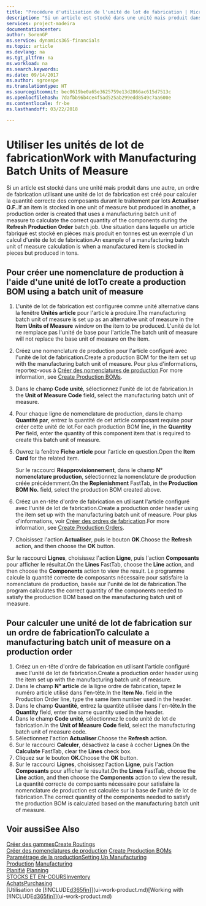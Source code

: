 ```yaml
---
title: "Procédure d'utilisation de l'unité de lot de fabrication | Microsoft Docs"
description: "Si un article est stocké dans une unité mais produit dans une autre, l'ordre de fabrication doit utiliser une unité de lot de fabrication pour calculer la quantité correcte des composants. Une situation dans laquelle un article fabriqué est stocké en pièces mais produit en tonnes est un exemple d'un calcul d'unité de lot de fabrication."
services: project-madeira
documentationcenter: 
author: SorenGP
ms.service: dynamics365-financials
ms.topic: article
ms.devlang: na
ms.tgt_pltfrm: na
ms.workload: na
ms.search.keywords: 
ms.date: 09/14/2017
ms.author: sgroespe
ms.translationtype: HT
ms.sourcegitcommit: bec0619be0a65e3625759e13d2866ac615d7513c
ms.openlocfilehash: 7dafbb96b4ce4f5ad525ab299edd8549c7aa600e
ms.contentlocale: fr-be
ms.lasthandoff: 03/22/2018

---
```

# <a name="work-with-manufacturing-batch-units-of-measure"></a><span data-ttu-id="8a2e2-104">Utiliser les unités de lot de fabrication</span><span class="sxs-lookup"><span data-stu-id="8a2e2-104">Work with Manufacturing Batch Units of Measure</span></span>
<span data-ttu-id="8a2e2-105">Si un article est stocké dans une unité mais produit dans une autre, un ordre de fabrication utilisant une unité de lot de fabrication est créé pour calculer la quantité correcte des composants durant le traitement par lots **Actualiser O.F.**.</span><span class="sxs-lookup"><span data-stu-id="8a2e2-105">If an item is stocked in one unit of measure but produced in another, a production order is created that uses a manufacturing batch unit of measure to calculate the correct quantity of the components during the **Refresh Production Order** batch job.</span></span> <span data-ttu-id="8a2e2-106">Une situation dans laquelle un article fabriqué est stocké en pièces mais produit en tonnes est un exemple d'un calcul d'unité de lot de fabrication.</span><span class="sxs-lookup"><span data-stu-id="8a2e2-106">An example of a manufacturing batch unit of measure calculation is when a manufactured item is stocked in pieces but produced in tons.</span></span>  

## <a name="to-create-a-production-bom-using-a-batch-unit-of-measure"></a><span data-ttu-id="8a2e2-107">Pour créer une nomenclature de production à l'aide d'une unité de lot</span><span class="sxs-lookup"><span data-stu-id="8a2e2-107">To create a production BOM using a batch unit of measure</span></span>  
1.  <span data-ttu-id="8a2e2-108">L'unité de lot de fabrication est configurée comme unité alternative dans la fenêtre **Unités article** pour l'article à produire.</span><span class="sxs-lookup"><span data-stu-id="8a2e2-108">The manufacturing batch unit of measure is set up as an alternative unit of measure in the **Item Units of Measure** window on the item to be produced.</span></span> <span data-ttu-id="8a2e2-109">L'unité de lot ne remplace pas l'unité de base pour l'article.</span><span class="sxs-lookup"><span data-stu-id="8a2e2-109">The batch unit of measure will not replace the base unit of measure on the item.</span></span>  
2.  <span data-ttu-id="8a2e2-110">Créez une nomenclature de production pour l'article configuré avec l'unité de lot de fabrication.</span><span class="sxs-lookup"><span data-stu-id="8a2e2-110">Create a production BOM for the item set up with the manufacturing batch unit of measure.</span></span> <span data-ttu-id="8a2e2-111">Pour plus d'informations, reportez-vous à [Créer des nomenclatures de production](production-how-to-create-production-boms.md).</span><span class="sxs-lookup"><span data-stu-id="8a2e2-111">For more information, see [Create Production BOMs](production-how-to-create-production-boms.md).</span></span>  
3.  <span data-ttu-id="8a2e2-112">Dans le champ **Code unité**, sélectionnez l'unité de lot de fabrication.</span><span class="sxs-lookup"><span data-stu-id="8a2e2-112">In the **Unit of Measure Code** field, select the manufacturing batch unit of measure.</span></span>  
4.  <span data-ttu-id="8a2e2-113">Pour chaque ligne de nomenclature de production, dans le champ **Quantité par**, entrez la quantité de cet article composant requise pour créer cette unité de lot.</span><span class="sxs-lookup"><span data-stu-id="8a2e2-113">For each production BOM line, in the **Quantity Per** field, enter the quantity of this component item that is required to create this batch unit of measure.</span></span>  
5.  <span data-ttu-id="8a2e2-114">Ouvrez la fenêtre **Fiche article** pour l'article en question.</span><span class="sxs-lookup"><span data-stu-id="8a2e2-114">Open the **Item Card** for the related item.</span></span>  

    <span data-ttu-id="8a2e2-115">Sur le raccourci **Réapprovisionnement**, dans le champ **N° nomenclature production**, sélectionnez la nomenclature de production créée précédemment.</span><span class="sxs-lookup"><span data-stu-id="8a2e2-115">On the **Replenishment** FastTab, in the **Production BOM No.** field, select the production BOM created above.</span></span>  
6.  <span data-ttu-id="8a2e2-116">Créez un en-tête d'ordre de fabrication en utilisant l'article configuré avec l'unité de lot de fabrication.</span><span class="sxs-lookup"><span data-stu-id="8a2e2-116">Create a production order header using the item set up with the manufacturing batch unit of measure.</span></span> <span data-ttu-id="8a2e2-117">Pour plus d'informations, voir [Créer des ordres de fabrication](production-how-to-create-production-orders.md).</span><span class="sxs-lookup"><span data-stu-id="8a2e2-117">For more information, see [Create Production Orders](production-how-to-create-production-orders.md).</span></span>  
7.  <span data-ttu-id="8a2e2-118">Choisissez l'action **Actualiser**, puis le bouton **OK**.</span><span class="sxs-lookup"><span data-stu-id="8a2e2-118">Choose the **Refresh** action, and then choose  the **OK** button.</span></span>  

<span data-ttu-id="8a2e2-119">Sur le raccourci **Lignes**, choisissez l'action **Ligne**, puis l'action **Composants** pour afficher le résultat.</span><span class="sxs-lookup"><span data-stu-id="8a2e2-119">On the **Lines** FastTab, choose the **Line** action, and then choose the **Components** action to view the result.</span></span> <span data-ttu-id="8a2e2-120">Le programme calcule la quantité correcte de composants nécessaire pour satisfaire la nomenclature de production, basée sur l'unité de lot de fabrication.</span><span class="sxs-lookup"><span data-stu-id="8a2e2-120">The program calculates the correct quantity of the components needed to satisfy the production BOM based on the manufacturing batch unit of measure.</span></span>  

## <a name="to-calculate-a-manufacturing-batch-unit-of-measure-on-a-production-order"></a><span data-ttu-id="8a2e2-121">Pour calculer une unité de lot de fabrication sur un ordre de fabrication</span><span class="sxs-lookup"><span data-stu-id="8a2e2-121">To calculate a manufacturing batch unit of measure on a production order</span></span>  
1.  <span data-ttu-id="8a2e2-122">Créez un en-tête d'ordre de fabrication en utilisant l'article configuré avec l'unité de lot de fabrication.</span><span class="sxs-lookup"><span data-stu-id="8a2e2-122">Create a production order header using the item set up with the manufacturing batch unit of measure.</span></span>  
2.  <span data-ttu-id="8a2e2-123">Dans le champ **N° article** de la ligne ordre de fabrication, tapez le numéro article utilisé dans l'en-tête.</span><span class="sxs-lookup"><span data-stu-id="8a2e2-123">In the **Item No.** field in the Production Order line, type the same item number used in the header.</span></span>  
3.  <span data-ttu-id="8a2e2-124">Dans le champ **Quantité**, entrez la quantité utilisée dans l'en-tête.</span><span class="sxs-lookup"><span data-stu-id="8a2e2-124">In the **Quantity** field, enter the same quantity used in the header.</span></span>  
4.  <span data-ttu-id="8a2e2-125">Dans le champ **Code unité**, sélectionnez le code unité de lot de fabrication.</span><span class="sxs-lookup"><span data-stu-id="8a2e2-125">In the **Unit of Measure Code** field, select the manufacturing batch unit of measure code.</span></span>  
5.  <span data-ttu-id="8a2e2-126">Sélectionnez l'action **Actualiser**.</span><span class="sxs-lookup"><span data-stu-id="8a2e2-126">Choose the **Refresh** action.</span></span>
6.  <span data-ttu-id="8a2e2-127">Sur le raccourci **Calculer**, désactivez la case à cocher **Lignes**.</span><span class="sxs-lookup"><span data-stu-id="8a2e2-127">On the **Calculate** FastTab, clear the **Lines** check box.</span></span>  
7.  <span data-ttu-id="8a2e2-128">Cliquez sur le bouton **OK**.</span><span class="sxs-lookup"><span data-stu-id="8a2e2-128">Choose the **OK** button.</span></span>  
8.  <span data-ttu-id="8a2e2-129">Sur le raccourci **Lignes**, choisissez l'action **Ligne**, puis l'action **Composants** pour afficher le résultat.</span><span class="sxs-lookup"><span data-stu-id="8a2e2-129">On the **Lines** FastTab, choose the **Line** action, and then choose the **Components** action to view the result.</span></span> <span data-ttu-id="8a2e2-130">La quantité correcte de composants nécessaire pour satisfaire la nomenclature de production est calculée sur la base de l'unité de lot de fabrication.</span><span class="sxs-lookup"><span data-stu-id="8a2e2-130">The correct quantity of the components needed to satisfy the production BOM is calculated based on the manufacturing batch unit of measure.</span></span>  

## <a name="see-also"></a><span data-ttu-id="8a2e2-131">Voir aussi</span><span class="sxs-lookup"><span data-stu-id="8a2e2-131">See Also</span></span>  
[<span data-ttu-id="8a2e2-132">Créer des gammes</span><span class="sxs-lookup"><span data-stu-id="8a2e2-132">Create Routings</span></span>](production-how-to-create-routings.md)  
<span data-ttu-id="8a2e2-133">[Créer des nomenclatures de production](production-how-to-create-production-boms.md)   </span><span class="sxs-lookup"><span data-stu-id="8a2e2-133">[Create Production BOMs](production-how-to-create-production-boms.md)   </span></span>  
[<span data-ttu-id="8a2e2-134">Paramétrage de la production</span><span class="sxs-lookup"><span data-stu-id="8a2e2-134">Setting Up Manufacturing</span></span>](production-configure-production-processes.md)  
<span data-ttu-id="8a2e2-135">[Production](production-manage-manufacturing.md)  </span><span class="sxs-lookup"><span data-stu-id="8a2e2-135">[Manufacturing](production-manage-manufacturing.md)  </span></span>  
<span data-ttu-id="8a2e2-136">[Planifié](production-planning.md) </span><span class="sxs-lookup"><span data-stu-id="8a2e2-136">[Planning](production-planning.md) </span></span>  
[<span data-ttu-id="8a2e2-137">STOCKS ET EN-COURS</span><span class="sxs-lookup"><span data-stu-id="8a2e2-137">Inventory</span></span>](inventory-manage-inventory.md)  
[<span data-ttu-id="8a2e2-138">Achats</span><span class="sxs-lookup"><span data-stu-id="8a2e2-138">Purchasing</span></span>](purchasing-manage-purchasing.md)  
<span data-ttu-id="8a2e2-139">[Utilisation de [!INCLUDE[d365fin](includes/d365fin_md.md)]](ui-work-product.md)</span><span class="sxs-lookup"><span data-stu-id="8a2e2-139">[Working with [!INCLUDE[d365fin](includes/d365fin_md.md)]](ui-work-product.md)</span></span>  

